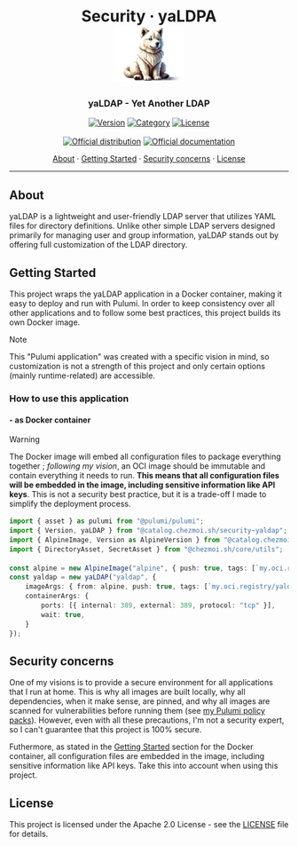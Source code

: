 <!-- markdownlint-disable MD033 -->
<h1 align="center">
  Security · yaLDPA
  <br/>
  <img src="docs/9f0b3036-377c-4c59-a1aa-b7676401b305.png" alt="yaldap home logo" height="100">
</h1>

<h3 align="center">yaLDAP - Yet Another LDAP</h3>

<div align="center">

[![Version](https://img.shields.io/badge/Version-v0.2.0-orange.svg)]()
[![Category](https://img.shields.io/badge/Category-Security-purple.svg)](../)
[![License](https://img.shields.io/badge/License-Apache_2.0-blue.svg)](../../../../LICENSE)
<br>
<br>
[![Official distribution](https://img.shields.io/badge/Official_Distribution-forestgreen.svg?logo=gitlfs&logoColor=white)]()
[![Official documentation](https://img.shields.io/badge/Official_documentation-333.svg?logo=github)](https://github.com/chezmoi-sh/yaldap)

<a href="#about">About</a> ·
<a href="#getting-started">Getting Started</a> ·
<a href="#security-concerns">Security concerns</a> ·
<a href="#license">License</a>

</div>

---

<!-- markdownlint-enable MD033 -->

## About

yaLDAP is a lightweight and user-friendly LDAP server that utilizes YAML files for directory definitions. Unlike other
simple LDAP servers designed primarily for managing user and group information, yaLDAP stands out by offering full
customization of the LDAP directory.

## Getting Started

This project wraps the yaLDAP application in a Docker container, making it easy to deploy and run with Pulumi.
In order to keep consistency over all other applications and to follow some best practices, this project builds its
own Docker image.

> [!NOTE]
> This "Pulumi application" was created with a specific vision in mind, so customization is not a strength of this
> project and only certain options (mainly runtime-related) are accessible.

### How to use this application

#### - as Docker container

> [!WARNING]
> The Docker image will embed all configuration files to package everything together ; _following my vision_, an
> OCI image should be immutable and contain everything it needs to run. **This means that all configuration files will
> be embedded in the image, including sensitive information like API keys**. This is not a security best practice, but
> it is a trade-off I made to simplify the deployment process.

```typescript
import { asset } as pulumi from "@pulumi/pulumi";
import { Version, yaLDAP } from "@catalog.chezmoi.sh/security~yaldap";
import { AlpineImage, Version as AlpineVersion } from "@catalog.chezmoi.sh/os~alpine-3.19";
import { DirectoryAsset, SecretAsset } from "@chezmoi.sh/core/utils";

const alpine = new AlpineImage("alpine", { push: true, tags: [`my.oci.registry/alpine:${AlpineVersion}`] });
const yaldap = new yaLDAP("yaldap", {
    imageArgs: { from: alpine, push: true, tags: [`my.oci.registry/yaldap:${Version}`] },
    containerArgs: {
        ports: [{ internal: 389, external: 389, protocol: "tcp" }],
        wait: true,
    }
});
```

## Security concerns

One of my visions is to provide a secure environment for all applications that I run at home. This is why all images are
built locally, why all dependencies, when it make sense, are pinned, and why all images are scanned for vulnerabilities
before running them (see [my Pulumi policy packs](../../../../lib/policy-pack/)).
However, even with all these precautions, I'm not a security expert, so I can't guarantee that this project is 100%
secure.

Futhermore, as stated in the [Getting Started](#--as-docker-container) section for the Docker container, all <!-- trunk-ignore(markdown-link-check/404): False positive on the anchor -->
configuration files are embedded in the image, including sensitive information like API keys. Take this into account
when using this project.

## License

This project is licensed under the Apache 2.0 License - see the [LICENSE](../../../../LICENSE) file for details.
